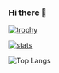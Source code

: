 ### Hi there 👋

[![trophy](https://github-profile-trophy.vercel.app/?username=juanjqo)](https://github.com/juanjqo/github-profile-trophy)

[![stats](https://github-readme-stats.vercel.app/api?username=juanjqo)](https://github.com/juanjqo/github-readme-stats)

![Top Langs](https://github-readme-stats.vercel.app/api/top-langs/?username=juanjqo&hide_progress=true)

<!--
**juanjqo/juanjqo** is a ✨ _special_ ✨ repository because its `README.md` (this file) appears on your GitHub profile.

Here are some ideas to get you started:

- 🔭 I’m currently working on ...
- 🌱 I’m currently learning ...
- 👯 I’m looking to collaborate on ...
- 🤔 I’m looking for help with ...
- 💬 Ask me about ...
- 📫 How to reach me: ...
- 😄 Pronouns: ...
- ⚡ Fun fact: ...
-->

